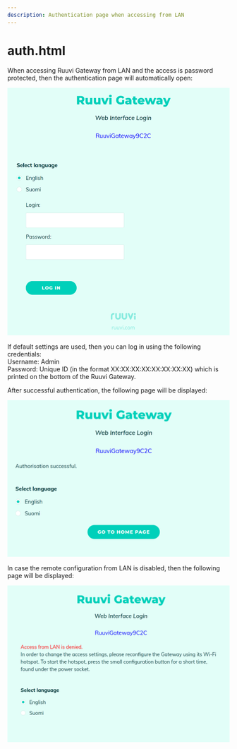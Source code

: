 ```yaml
---
description: Authentication page when accessing from LAN
---
```


# auth.html

When accessing Ruuvi Gateway from LAN and the access is password protected, then the authentication page will automatically open:

![](<../.gitbook/assets/image (9).png>)

If default settings are used, then you can log in using the following credentials:\
Username: Admin\
Password: Unique ID (in the format XX:XX:XX:XX:XX:XX:XX:XX) which is printed on the bottom of the Ruuvi Gateway.

After successful authentication, the following page will be displayed:

![](<../.gitbook/assets/image (6).png>)

In case the remote configuration from LAN is disabled, then the following page will be displayed:

![](<../.gitbook/assets/image (10) (1).png>)
